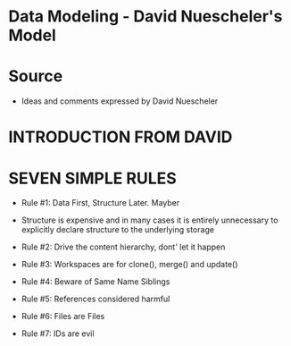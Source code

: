 # Data Modeling - David Nuescheler's Model

# Source
* Ideas and comments expressed by David Nuescheler

# INTRODUCTION FROM DAVID

# SEVEN SIMPLE RULES

* Rule #1: Data First, Structure Later. Mayber
* Structure is expensive and in many cases it is entirely unnecessary to explicitly declare structure to the underlying storage

* Rule #2: Drive the content hierarchy, dont' let it happen

* Rule #3: Workspaces are for clone(), merge() and update()

* Rule #4: Beware of Same Name Siblings

* Rule #5: References considered harmful

* Rule #6: Files are Files

* Rule #7: IDs are evil

